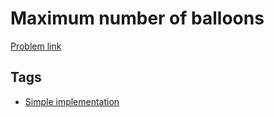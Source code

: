 # Maximum number of balloons

[Problem link](https://leetcode.com/problems/maximum-number-of-balloons)

## Tags

* [Simple implementation](/README.md#Simple_implementation)

